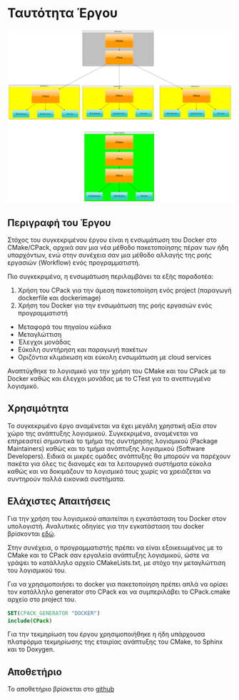 # Ταυτότητα Έργου

![CMake-Docker](https://github.com/ellak-monades-aristeias/CMake-Docker/blob/cpack-docker/WorkFlow.png)

## Περιγραφή του Έργου
Στόχος του συγκεκριμένου έργου είναι η ενσωμάτωση του Docker στο CMake/CPack, αρχικά σαν μια νέα μέθοδο πακετοποίησης πέραν των ήδη υπαρχόντων, ενώ στην συνέχεια σαν μια μέθοδο αλλαγής της ροής εργασιών (Workflow) ενός προγραμματιστή.

Πιο συγκεκριμένα, η ενσωμάτωση περιλαμβάνει τα εξής παραδοτέα:

1. Χρήση του CPack για την άμεση πακετοποίηση ενός project (παραγωγή dockerfile και dockerimage)
2. Χρήση του Docker για την ενσωμάτωση της ροής εργασιών ενός προγραμματιστή
  - Μεταφορά του πηγαίου κώδικα
  - Μεταγλώττιση
  - Έλεγχοι μονάδας
  - Εύκολη συντήρηση και παραγωγή πακέτων
  - Οριζόντια κλιμάκωση και εύκολη ενσωμάτωση με cloud services

Αναπτύχθηκε το λογισμικό για την χρήση του CMake και του CPack με το Docker καθώς και έλεγχοι μονάδας με το CTest για το ανεπτυγμένο λογισμικό. 

## Χρησιμότητα
Το συγκεκριμένο έργο αναμένεται να έχει μεγάλη χρηστική αξία στον χώρο της ανάπτυξης λογισμικού. Συγκεκριμένα, αναμένεται να επηρεαστεί σημαντικά το τμήμα της συντήρησης λογισμικού (Package Maintainers) καθώς και το τμήμα ανάπτυξης λογισμικού (Software Developers). Ειδικά οι μικρές ομάδες ανάπτυξης θα μπορούν να παρέχουν πακέτα για όλες τις διανομές και τα λειτουργικά συστήματα εύκολα καθώς και να δοκιμάζουν το λογισμικό τους χωρίς να χρειάζεται να συντηρούν πολλά εικονικά συστήματα.

## Ελάχιστες Απαιτήσεις
Για την χρήση του λογισμικού απαιτείται η εγκατάσταση του Docker στον υπολογιστή. Αναλυτικές οδηγίες για την εγκατάσταση του docker βρίσκονται [εδώ](https://docs.docker.com/).

Στην συνέχεια, ο προγραμματιστής πρέπει να είναι εξοικειωμένος με το CMake και το CPack σαν εργαλεία ανάπτυξης λογισμικού, ώστε να γράψει το κατάλληλο αρχείο CMakeLists.txt, με στόχο την μεταγλώττιση του λογισμικού του.

Για να χρησιμοποιήσει το docker για πακετοποίηση πρέπει απλά να ορίσει τον κατάλληλο generator στο CPack και να συμπεριλάβει το CPack.cmake αρχείο στο project του.

``` CMake
SET(CPACK_GENERATOR "DOCKER")
include(CPack)
```

Για την τεκμηρίωση του έργου χρησιμοποιήθηκε η ήδη υπάρχουσα πλατφόρμα τεκμηρίωσης της εταιρίας ανάπτυξης του CMake, το Sphinx και το Doxygen.

## Αποθετήριο
Το αποθετήριο βρίσκεται στο [github](https://github.com/ellak-monades-aristeias/CMake-Docker)